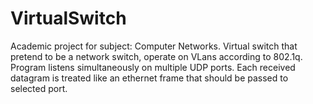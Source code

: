 VirtualSwitch
=============

Academic project for subject: Computer Networks. Virtual switch that pretend to be a network switch, operate on VLans according to 802.1q. Program listens simultaneously on multiple UDP ports. Each received datagram is treated like an ethernet frame that should be passed to selected port. 
